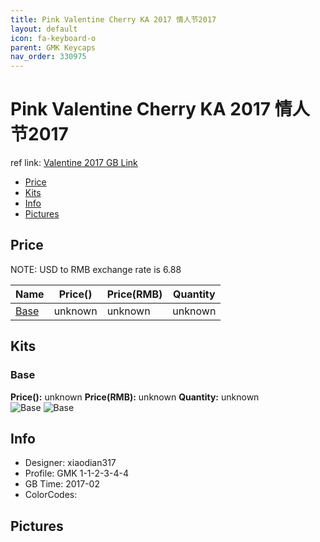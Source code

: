 ```yaml
---
title: Pink Valentine Cherry KA 2017 情人节2017
layout: default
icon: fa-keyboard-o
parent: GMK Keycaps
nav_order: 330975
---
```


# Pink Valentine Cherry KA 2017 情人节2017

ref link: [Valentine 2017  GB Link]()

* [Price](#price)
* [Kits](#kits)
* [Info](#info)
* [Pictures](#pictures)


## Price  
NOTE: USD to RMB exchange rate is 6.88

| Name          | Price()    |  Price(RMB) | Quantity |
| ------------- | ------------ |  ---------- | -------- |
|[Base](#base)|unknown|unknown|unknown|


## Kits
### Base
**Price():** unknown    **Price(RMB):** unknown    **Quantity:** unknown  
<img src="{{ 'assets/images/gmk-keycaps/valentine2017/kits_pics/base1.png' | relative_url }}" alt="Base" class="image featured">
<img src="{{ 'assets/images/gmk-keycaps/valentine2017/kits_pics/base2.png' | relative_url }}" alt="Base" class="image featured">


## Info
* Designer: xiaodian317
* Profile: GMK 1-1-2-3-4-4
* GB Time: 2017-02
* ColorCodes:  


## Pictures
